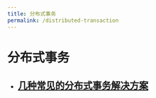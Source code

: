 ```yaml
---
title: 分布式事务
permalink: /distributed-transaction
---
```

# 分布式事务
- ## [几种常见的分布式事务解决方案](2019/12/16/distributed-transaction-several-common-solution.html)